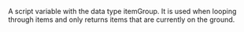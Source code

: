A script variable with the data type itemGroup. It is used when looping through items and only returns items that are currently on the ground.
